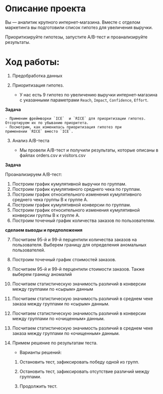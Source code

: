 
# Описание проекта

Вы — аналитик крупного интернет-магазина. Вместе с отделом маркетинга вы подготовили список гипотез для увеличения выручки.

Приоритизируйте гипотезы, запустите A/B-тест и проанализируйте результаты.

# Ход работы: 

1. Предобработка данных
2. Приоритизация гипотез.

    - У нас есть 9 гипотез по увеличению выручки интернет-магазина с указанными параметрами `Reach`, `Impact`, `Confidence`, `Effort`.

**Задача**

    - Применим фреймворки `ICE`  и `RICE` для приоритизации гипотез. Отсортируем их по убыванию приоритета.
    - Посмотрим, как изменилась приоритизация гипотез при применении `RICE` вместо `ICE`.


3. Анализ A/B-теста

    - Мы провели A/B-тест и получили результаты, которые описаны в файлах orders.csv и visitors.csv

**Задача**

Проанализируем A/B-тест:

1. Построим график кумулятивной выручки по группам. 
2. Построим график кумулятивного среднего чека по группам. 
3. Построим график относительного изменения кумулятивного среднего чека группы B к группе A. 
4. Построим график кумулятивной конверсии по группам.
5. Построим график относительного изменения кумулятивной конверсии группы B к группе A. 
6. Построим точечный график количества заказов по пользователям. 

**сделаем выводы и предположения**

7. Посчитаем 95-й и 99-й перцентили количества заказов на пользователя. Выберем границу для определения аномальных пользователей.
8. Построим точечный график стоимостей заказов. 
9. Посчитаем 95-й и 99-й перцентили стоимости заказов. Также выберем границу аномалий
10. Посчитаем статистическую значимость различий в конверсии между группами по «сырым» данным
11. Посчитаем статистическую значимость различий в среднем чеке заказа между группами по «сырым» данным. 
12. Посчитаем статистическую значимость различий в конверсии между группами по «очищенным» данным. 
13. Посчитаем статистическую значимость различий в среднем чеке заказа между группами по «очищенным» данным.

14. Примем решение по результатам теста. 

    - Варианты решений: 
    1. Остановить тест, зафиксировать победу одной из групп. 
    
    2. Остановить тест, зафиксировать отсутствие различий между группами. 
    
    3. Продолжить тест.
